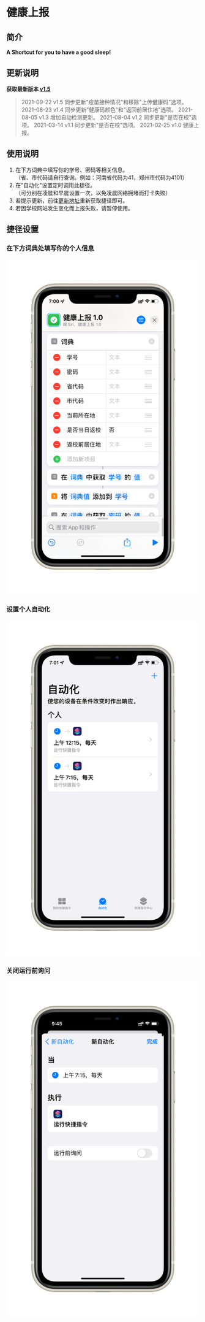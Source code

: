 # 健康上报

## 简介

**A Shortcut for you to have a good sleep!**

## 更新说明

**获取最新版本 [v1.5]()**

> 2021-09-22 v1.5 同步更新"疫苗接种情况"和移除"上传健康码"选项。
> 2021-08-23 v1.4 同步更新"健康码颜色"和"返回前居住地"选项。
> 2021-08-05 v1.3 增加自动检测更新。
> 2021-08-04 v1.2 同步更新"是否在校"选项。
> 2021-03-14 v1.1 同步更新"是否在校"选项。
> 2021-02-25 v1.0 健康上报。

## 使用说明

1. 在下方词典中填写你的学号、密码等相关信息。  
（省、市代码请自行查询。例如：河南省代码为41，郑州市代码为4101）
2. 在"自动化"设置定时调用此捷径。  
（可分别在凌晨和早晨设置一次，以免凌晨网络拥堵而打卡失败）
3. 若提示更新，前往[更新地址](https://github.com/gaoyaoku/Shortcuts/main/jksb.md)重新获取捷径即可。
4. 若因学校网站发生变化而上报失败，请暂停使用。

## 捷径设置

### 在下方词典处填写你的个人信息
![](./images/jksb_info.png)

### 设置个人自动化
![](./images/jksb_time.png)

### 关闭运行前询问
![](./images/jksb_auto.png)